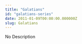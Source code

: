 ```yaml
---
title: "Galatians"
id: "galatians-series"
date: 2011-01-09T00:00:00.000000Z
slug: Galatians
---
```


No Description
